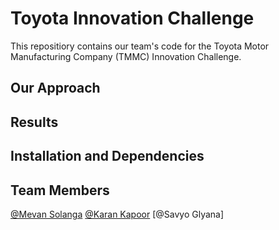 # Toyota Innovation Challenge
This repositiory contains our team's code for the Toyota Motor Manufacturing Company (TMMC) Innovation Challenge.

## Our Approach

## Results

## Installation and Dependencies

## Team Members
[@Mevan Solanga](https://github.com/Mevan-Solanga) [@Karan Kapoor](https://github.com/k-kaps) [@Savyo Glyana]
